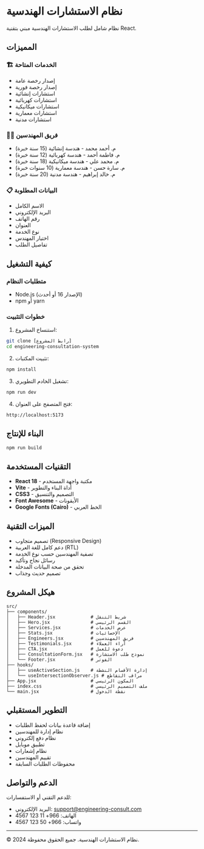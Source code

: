 # نظام الاستشارات الهندسية

نظام شامل لطلب الاستشارات الهندسية مبني بتقنية React.

## المميزات

### 🏗️ الخدمات المتاحة
- إصدار رخصة عامة
- إصدار رخصة فورية
- استشارات إنشائية
- استشارات كهربائية
- استشارات ميكانيكية
- استشارات معمارية
- استشارات مدنية

### 👨‍💼 فريق المهندسين
- م. أحمد محمد - هندسة إنشائية (15 سنة خبرة)
- م. فاطمة أحمد - هندسة كهربائية (12 سنة خبرة)
- م. محمد علي - هندسة ميكانيكية (18 سنة خبرة)
- م. سارة حسن - هندسة معمارية (10 سنوات خبرة)
- م. خالد إبراهيم - هندسة مدنية (20 سنة خبرة)

### 📋 البيانات المطلوبة
- الاسم الكامل
- البريد الإلكتروني
- رقم الهاتف
- العنوان
- نوع الخدمة
- اختيار المهندس
- تفاصيل الطلب

## كيفية التشغيل

### متطلبات النظام
- Node.js (الإصدار 16 أو أحدث)
- npm أو yarn

### خطوات التثبيت

1. استنساخ المشروع:
```bash
git clone [رابط المشروع]
cd engineering-consultation-system
```

2. تثبيت المكتبات:
```bash
npm install
```

3. تشغيل الخادم التطويري:
```bash
npm run dev
```

4. فتح المتصفح على العنوان:
```
http://localhost:5173
```

## البناء للإنتاج

```bash
npm run build
```

## التقنيات المستخدمة
- **React 18** - مكتبة واجهة المستخدم
- **Vite** - أداة البناء والتطوير
- **CSS3** - التصميم والتنسيق
- **Font Awesome** - الأيقونات
- **Google Fonts (Cairo)** - الخط العربي

## الميزات التقنية
- تصميم متجاوب (Responsive Design)
- دعم كامل للغة العربية (RTL)
- تصفية المهندسين حسب نوع الخدمة
- رسائل نجاح وتأكيد
- تحقق من صحة البيانات المدخلة
- تصميم حديث وجذاب

## هيكل المشروع
```
src/
├── components/
│   ├── Header.jsx             # شريط التنقل
│   ├── Hero.jsx               # القسم الرئيسي
│   ├── Services.jsx           # عرض الخدمات
│   ├── Stats.jsx              # الإحصائيات
│   ├── Engineers.jsx          # فريق المهندسين
│   ├── Testimonials.jsx       # آراء العملاء
│   ├── CTA.jsx                # دعوة للعمل
│   ├── ConsultationForm.jsx   # نموذج طلب الاستشارة
│   └── Footer.jsx             # الفوتر
├── hooks/
│   ├── useActiveSection.js    # إدارة الأقسام النشطة
│   └── useIntersectionObserver.js # مراقب التقاطع
├── App.jsx                    # المكون الرئيسي
├── index.css                  # ملف التصميم الرئيسي
└── main.jsx                   # نقطة الدخول
```

## التطوير المستقبلي
- إضافة قاعدة بيانات لحفظ الطلبات
- نظام إدارة للمهندسين
- نظام دفع إلكتروني
- تطبيق موبايل
- نظام إشعارات
- تقييم المهندسين
- محفوظات الطلبات السابقة

## الدعم والتواصل
للدعم التقني أو الاستفسارات:
- البريد الإلكتروني: support@engineering-consult.com
- الهاتف: 966+ 11 123 4567
- واتساب: 966+ 50 123 4567

---
© 2024 نظام الاستشارات الهندسية. جميع الحقوق محفوظة.